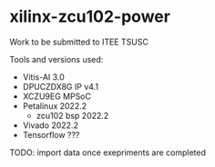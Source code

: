 # xilinx-zcu102-power
Work to be submitted to ITEE TSUSC

Tools and versions used:
  * Vitis-AI 3.0
  * DPUCZDX8G IP v4.1
  * XCZU9EG MPSoC
  * Petalinux 2022.2
    * zcu102 bsp 2022.2
  * Vivado 2022.2
  * Tensorflow ???

TODO: import data once exepriments are completed

